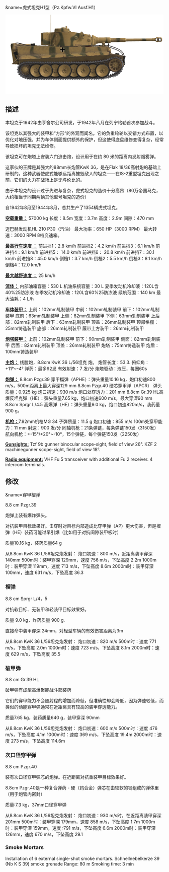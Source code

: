 &name=虎式坦克H1型（Pz.Kpfw.VI Ausf.H1）

![_pzvi-h1](../images/_pzvi-h1.png)

## 描述

本坦克于1942年由亨舍尔公司研发，于1942年八月在列宁格勒首次参加战斗。

该坦克以其强大的装甲和“方形”的外观而闻名。它的负重轮轮以交错方式布置，以优化对地压强，并为车体侧面提供额外的保护，但这使得底盘维修变得复杂，经常导致损坏的坦克无法维修。

该坦克可在炮塔上安装六门迫击炮，设计用于在约 80 米的距离内发射烟雾弹。

这家伙的王牌是其强大的88mm长炮管KwK 36，是在Flak 18/36高射炮的基础上研制的。这种武器使虎式能够远距离摧毁敌人的坦克——在IS-2重型坦克出现之前，它们的火力在战场上是无与伦比的。

由于本坦克的设计过于先进与复杂，虎式坦克的造价十分高昂（80万帝国马克，大约相当于同期两辆其他型号坦克的造价）

自1942年8月至1944年8月，总共生产了1354辆虎式坦克。

<b><u>空载重量：</u></b> 57000 kg
长度：8.5m
宽度：3.7m
高度：2.9m
间隙：470 mm

迈巴赫发动机HL 210 P30（汽油）
最大功率：650 HP（3000 RPM）
最大转速：3000 RPM
8档变速箱。

<b><u>最高行车速度 ：</u></b>
前进挡1：2.8 km/h
前进挡2：4.2 km/h
前进挡3：6.1 km/h
前进挡4：9.1 km/h
前进挡5： 14.0 km/h
前进挡6： 20.8 km/h
前进挡7：30.1 km/h
前进挡8：45.0 km/h
倒档1：3.7 km/h
倒档2：5.5 km/h
倒档3：8.1 km/h
倒档4：12.0 km/h

<b><u>最大越野速度 ：</u></b> 25 km/h

<b><u>流体：</u></b>
内部油箱容量：530 L
机油系统容量：30 L
夏季发动机冷却液：120L含40%25防冻液
冬季发动机冷却液：120L含60%25防冻液
续航范围：140 km
最大油耗：4 L/h

<b><u>车体装甲：</u></b>
上前：102mm轧制装甲
中前：102mm轧制装甲
前下：102mm轧制装甲
底前：63mm轧制装甲
上侧：82mm轧制装甲
下侧：63mm轧制装甲
上后部：82mm轧制装甲
后下：63mm轧制装甲
顶盖：26mm轧制装甲
顶部格栅：25mm铸造装甲
底部：26mm轧制装甲
履带上方装甲：26mm轧制装甲

<b><u>炮塔装甲：</u></b>
上前：102mm轧制装甲
前下：90mm轧制装甲
侧面：82mm轧制装甲
后面：82mm轧制装甲
顶盖：26mm轧制装甲
炮塔：75mm铸造装甲
炮盾：100mm铸造装甲

<b><u>主炮：</u></b> 线膛炮，8.8cm KwK 36 L/56坦克 炮。
炮管长度：53.3.
俯仰角：+11°~-4°
弹药：最多92发
有效射速：7 发/分
炮塔驱动：液压，每圈60s

<b><u>炮弹：</u></b>
8.8cm Pzgr.39 穿甲榴弹（APHE）：弹头重量10.16 kg，炮口初速800 m/s，500m距离上最大穿深129 mm
8.8cm Pzgr.40 硬芯穿甲弹（APCR） 弹头质量：0.925 kg 炮口初速：930 m/s 炮口处穿透力：201 mm
8.8cm Gr.39 HL高爆反坦克弹（HE）：弹头重量7.65 kg，炮口初速600 m/s，最大穿深90 mm
8.8cm Sprgr L/4.5 高爆弹（HE）：弹头重量9.0 kg，炮口初速820m/s，装药量900 g。

<b><u>机枪：</u></b>7.92mm机枪MG 34
子弹质量：11.5 g
炮口初速：855 m/s
100m处穿甲能力：11 mm
射速：900 发/分
同轴机枪：21条弹链，每条弹链150发（3150发）
航向机枪：+-15°/+20°~-10°，15个弹链，每个弹链150发（2250发）

<b><u>Gunsights:</u></b>
Tzf 9b gunner binocular scope-sight, field of view 26°.
KZF 2 machinegunner scope-sight, field of view 18°.

<b><u>Radio equipment:</u></b>
VHF Fu 5 transceiver with additional Fu 2 receiver.
4 intercom terminals.


## 修改
&name=穿甲榴弹

8.8 cm Pzgr.39

炮弹上装有爆炸弹头。

对抗装甲目标效果好。击穿时对目标内部造成比穿甲弹（AP）更大伤害，但是榴弹（HE）装药可能过早引爆（比如用于对抗间隙装甲板时）

质量10.16 kg，装药质量64 g

从8.8cm KwK 36 L/56坦克炮发射：
炮口初速：800 m/s，近距离装甲穿深 140mm
500m时：装甲穿深 129mm，速度 756 m/s，下坠高度 2.2m
1000m时：装甲穿深 119mm，速度 713 m/s，下坠高度 8.6m
2000m时：装甲穿深 100mm，速度 631 m/s，下坠高度 36.3
### 榴弹

8.8 cm Sprgr L/4，5

对抗软目标、无装甲和轻装甲目标效果好。

质量 9.0 kg，炸药质量 900 g.

直接命中装甲穿深 24mm，对轻型车辆的有效伤害距离为3m

从8.8cm KwK 36 L/56坦克炮发射：
炮口初速：820 m/s
500m时：速度 771 m/s，下坠高度 2.0m
1000m时：速度 723 m/s，下坠高度 8.1m
2000m时：速度 629 m/s，下坠高度 35.5
### 破甲弹

8.8 cm Gr.39 HL

破甲弹有成型高爆聚能战斗部装药

它们的穿甲能力不会随射程的增加而降低，但准确性却会降低，因为弹速较低，而类似的动能穿甲弹通常在近距离具有较高的装甲穿透能力。

质量7.65 kg，装药质量640 g，装甲穿深 90mm

从8.8cm KwK 36 L/56坦克炮发射：
炮口初速：600 m/s
500m时：速度 476 m/s，下坠高度 4.1m
1000m时：速度 369 m/s，下坠高度 19.4m
2000m时：速度 273 m/s，下坠高度 114.6m
### 次口径穿甲弹

8.8 cm Pzgr.40

装有次口径穿甲弹芯的炮弹。在近距离对抗重装甲目标效果好。

8.8cm Pzgr.40是一种复合弹药 - 硬（钨合金）弹芯在由较软的钢组成的弹体里（用于炮管内密封）

质量:7.3 kg，37mm口径穿甲弹

从8.8cm KwK 36 L/56坦克炮发射：
炮口初速：930 m/s时，在近距离装甲穿深 201mm
500m时：装甲穿深 179mm，速度 858 m/s，下坠高度 1.7m
1000m时：装甲穿深 159mm，速度 :791 m/s，下坠高度 6.6m
2000m时：装甲穿深 126mm，速度 670 m/s，下坠高度 29.1
### Smoke Mortars

Installation of 6 external single-shot smoke mortars.
Schnellnebelkerze 39 (Nb K S 39) smoke grenade
Range: 80 m
Smoking time: 3 min